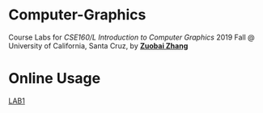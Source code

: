 # Computer-Graphics
Course Labs for *CSE160/L Introduction to Computer Graphics* 2019 Fall @ University of California, Santa Cruz, by **[Zuobai Zhang](<https://Oxer11.github.io>)**

# Online Usage
[LAB1](<https://oxer11.github.io/CG/LAB1>)